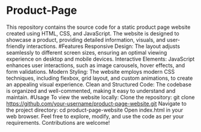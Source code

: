 # Product-Page
This repository contains the source code for a static product page website created using HTML, CSS, and JavaScript. The website is designed to showcase a product, providing detailed information, visuals, and user-friendly interactions.
#Features
Responsive Design: The layout adjusts seamlessly to different screen sizes, ensuring an optimal viewing experience on desktop and mobile devices.
Interactive Elements: JavaScript enhances user interactions, such as image carousels, hover effects, and form validations.
Modern Styling: The website employs modern CSS techniques, including flexbox, grid layout, and custom animations, to create an appealing visual experience.
Clean and Structured Code: The codebase is organized and well-commented, making it easy to understand and maintain.
#Usage
To view the website locally:
Clone the repository: git clone https://github.com/your-username/product-page-website.git
Navigate to the project directory: cd product-page-website
Open index.html in your web browser.
Feel free to explore, modify, and use the code as per your requirements. Contributions are welcome!
